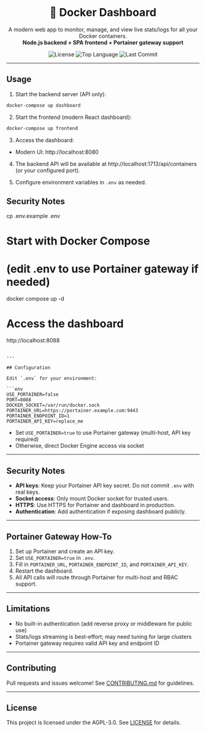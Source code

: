 <div align="center">
  <h1>🚢 Docker Dashboard</h1>
  <p>A modern web app to monitor, manage, and view live stats/logs for all your Docker containers.<br>
  <b>Node.js backend + SPA frontend + Portainer gateway support</b></p>
  <p>
    <img src="https://img.shields.io/github/license/MNDL-27/docker-dashboard?style=flat-square" alt="License">
    <img src="https://img.shields.io/github/languages/top/MNDL-27/docker-dashboard?style=flat-square" alt="Top Language">
    <img src="https://img.shields.io/github/last-commit/MNDL-27/docker-dashboard?style=flat-square" alt="Last Commit">
  </p>
</div>

---

## Usage

1. Start the backend server (API only):
  ```bash
  docker-compose up dashboard
  ```

2. Start the frontend (modern React dashboard):
  ```bash
  docker-compose up frontend
  ```

3. Access the dashboard:
  - Modern UI: http://localhost:8080

4. The backend API will be available at http://localhost:1713/api/containers (or your configured port).

5. Configure environment variables in `.env` as needed.

## Security Notes
cp .env.example .env

# Start with Docker Compose
# (edit .env to use Portainer gateway if needed)
docker compose up -d

# Access the dashboard
http://localhost:8088
```

---

## Configuration

Edit `.env` for your environment:

```env
USE_PORTAINER=false
PORT=8088
DOCKER_SOCKET=/var/run/docker.sock
PORTAINER_URL=https://portainer.example.com:9443
PORTAINER_ENDPOINT_ID=1
PORTAINER_API_KEY=replace_me
```

- Set `USE_PORTAINER=true` to use Portainer gateway (multi-host, API key required)
- Otherwise, direct Docker Engine access via socket

---

## Security Notes

- **API keys**: Keep your Portainer API key secret. Do not commit `.env` with real keys.
- **Socket access**: Only mount Docker socket for trusted users.
- **HTTPS**: Use HTTPS for Portainer and dashboard in production.
- **Authentication**: Add authentication if exposing dashboard publicly.

---

## Portainer Gateway How-To

1. Set up Portainer and create an API key.
2. Set `USE_PORTAINER=true` in `.env`.
3. Fill in `PORTAINER_URL`, `PORTAINER_ENDPOINT_ID`, and `PORTAINER_API_KEY`.
4. Restart the dashboard.
5. All API calls will route through Portainer for multi-host and RBAC support.

---

## Limitations

- No built-in authentication (add reverse proxy or middleware for public use)
- Stats/logs streaming is best-effort; may need tuning for large clusters
- Portainer gateway requires valid API key and endpoint ID

---

## Contributing

Pull requests and issues welcome! See [CONTRIBUTING.md](CONTRIBUTING.md) for guidelines.

---

## License

This project is licensed under the AGPL-3.0. See [LICENSE](LICENSE) for details.

